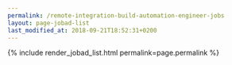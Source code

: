 ```yaml
---
permalink: /remote-integration-build-automation-engineer-jobs
layout: page-jobad-list
last_modified_at: 2018-09-21T18:52:31+0200
---
```

{% include render_jobad_list.html permalink=page.permalink %}
